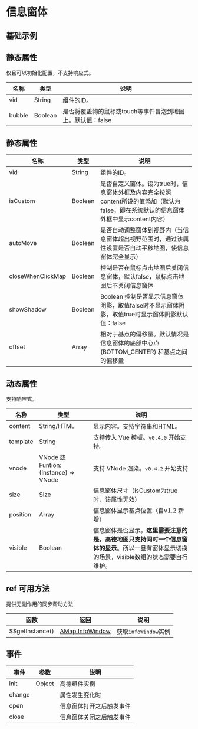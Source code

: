 # 信息窗体

## 基础示例

<vuep template="#example"></vuep>

<script v-pre type="text/x-template" id="example">

  <template>
    <div class="amap-page-container">
      <el-amap vid="amap" :zoom="zoom" :center="center" class="amap-demo">
        <el-amap-info-window v-for="window in windows" :position="window.position" :content="window.content" :visible="window.visible" :events="window.events"></el-amap-info-window>
      </el-amap>
    </div>
  </template>

  <style>
    .amap-demo {
      height: 300px;
    }
  </style>

  <script>
    module.exports = {
      data () {
        return {
          zoom: 14,
          center: [121.5273285, 31.21515044],
          windows: [
            {
              position: [121.5273285, 31.21515044],
              content: 'Hi! I am here!',
              visible: true,
              events: {
                close() {
                  console.log('close infowindow');
                }
              }
            }
          ]
        }
      }
    };
  </script>

</script>


## 静态属性

仅且可以初始化配置，不支持响应式。

名称 | 类型 | 说明
---|---|---|
vid | String | 组件的ID。
bubble | Boolean | 是否将覆盖物的鼠标或touch等事件冒泡到地图上。默认值：false

## 静态属性

名称 | 类型 | 说明
---|---|---|
vid | String | 组件的ID。
isCustom | Boolean | 是否自定义窗体。设为true时，信息窗体外框及内容完全按照content所设的值添加（默认为false，即在系统默认的信息窗体外框中显示content内容）
autoMove | Boolean | 是否自动调整窗体到视野内（当信息窗体超出视野范围时，通过该属性设置是否自动平移地图，使信息窗体完全显示）
closeWhenClickMap | Boolean | 控制是否在鼠标点击地图后关闭信息窗体，默认false，鼠标点击地图后不关闭信息窗体
showShadow | Boolean | Boolean 控制是否显示信息窗体阴影，取值false时不显示窗体阴影，取值true时显示窗体阴影默认值：false
offset | Array | 相对于基点的偏移量。默认情况是信息窗体的底部中心点(BOTTOM_CENTER) 和基点之间的偏移量

## 动态属性

支持响应式。

名称 | 类型 | 说明
---|---|---|
content | String/HTML | 显示内容。支持字符串和HTML。
template | String | 支持传入 Vue 模板。`v0.4.0` 开始支持。
vnode | VNode  或 Funtion: (Instance) => VNode | 支持 VNode 渲染。`v0.4.2` 开始支持
size | Size | 信息窗体尺寸（isCustom为true时，该属性无效）
position | Array | 信息窗体显示基点位置（自v1.2 新增）
visible | Boolean | 信息窗体是否显示。**这里需要注意的是，高德地图只支持同时一个信息窗体的显示**。所以一旦有窗体显示切换的场景，visible数组的状态需要自行维护。


## ref 可用方法
提供无副作用的同步帮助方法

函数 | 返回 | 说明
---|---|---|
$$getInstance() | [AMap.InfoWindow](http://lbs.amap.com/api/javascript-api/reference/infowindow) | 获取`infoWindow`实例

## 事件

事件 | 参数 | 说明
---|---|---|
init | Object | 高德组件实例
change||属性发生变化时
open||信息窗体打开之后触发事件
close||信息窗体关闭之后触发事件
